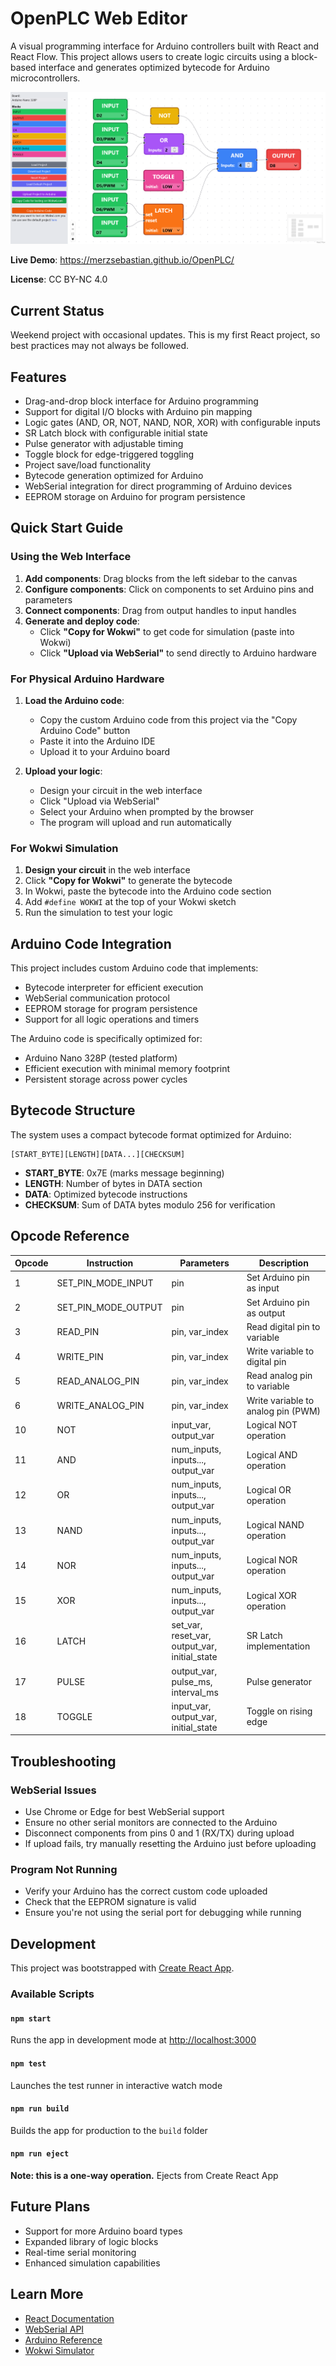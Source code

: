 # OpenPLC Web Editor

A visual programming interface for Arduino controllers built with React and React Flow. This project allows users to create logic circuits using a block-based interface and generates optimized bytecode for Arduino microcontrollers.

![alt text](https://raw.githubusercontent.com/MerzSebastian/OpenPLC/refs/heads/main/documentation/ui.png)

**Live Demo**: https://merzsebastian.github.io/OpenPLC/

**License**: CC BY-NC 4.0

## Current Status

Weekend project with occasional updates. This is my first React project, so best practices may not always be followed.

## Features

- Drag-and-drop block interface for Arduino programming
- Support for digital I/O blocks with Arduino pin mapping
- Logic gates (AND, OR, NOT, NAND, NOR, XOR) with configurable inputs
- SR Latch block with configurable initial state
- Pulse generator with adjustable timing
- Toggle block for edge-triggered toggling
- Project save/load functionality
- Bytecode generation optimized for Arduino
- WebSerial integration for direct programming of Arduino devices
- EEPROM storage on Arduino for program persistence

## Quick Start Guide

### Using the Web Interface

1. **Add components**: Drag blocks from the left sidebar to the canvas
2. **Configure components**: Click on components to set Arduino pins and parameters
3. **Connect components**: Drag from output handles to input handles
4. **Generate and deploy code**:
   - Click **"Copy for Wokwi"** to get code for simulation (paste into Wokwi)
   - Click **"Upload via WebSerial"** to send directly to Arduino hardware

### For Physical Arduino Hardware

1. **Load the Arduino code**:
   - Copy the custom Arduino code from this project via the "Copy Arduino Code" button
   - Paste it into the Arduino IDE
   - Upload it to your Arduino board

2. **Upload your logic**:
   - Design your circuit in the web interface
   - Click "Upload via WebSerial"
   - Select your Arduino when prompted by the browser
   - The program will upload and run automatically

### For Wokwi Simulation

1. **Design your circuit** in the web interface
2. Click **"Copy for Wokwi"** to generate the bytecode
3. In Wokwi, paste the bytecode into the Arduino code section
4. Add `#define WOKWI` at the top of your Wokwi sketch
5. Run the simulation to test your logic

## Arduino Code Integration

This project includes custom Arduino code that implements:
- Bytecode interpreter for efficient execution
- WebSerial communication protocol
- EEPROM storage for program persistence
- Support for all logic operations and timers

The Arduino code is specifically optimized for:
- Arduino Nano 328P (tested platform)
- Efficient execution with minimal memory footprint
- Persistent storage across power cycles

## Bytecode Structure

The system uses a compact bytecode format optimized for Arduino:

```
[START_BYTE][LENGTH][DATA...][CHECKSUM]
```

- **START_BYTE**: 0x7E (marks message beginning)
- **LENGTH**: Number of bytes in DATA section
- **DATA**: Optimized bytecode instructions
- **CHECKSUM**: Sum of DATA bytes modulo 256 for verification

## Opcode Reference

| Opcode | Instruction | Parameters | Description |
|--------|-------------|------------|-------------|
| 1 | SET_PIN_MODE_INPUT | pin | Set Arduino pin as input |
| 2 | SET_PIN_MODE_OUTPUT | pin | Set Arduino pin as output |
| 3 | READ_PIN | pin, var_index | Read digital pin to variable |
| 4 | WRITE_PIN | pin, var_index | Write variable to digital pin |
| 5 | READ_ANALOG_PIN | pin, var_index | Read analog pin to variable |
| 6 | WRITE_ANALOG_PIN | pin, var_index | Write variable to analog pin (PWM) |
| 10 | NOT | input_var, output_var | Logical NOT operation |
| 11 | AND | num_inputs, inputs..., output_var | Logical AND operation |
| 12 | OR | num_inputs, inputs..., output_var | Logical OR operation |
| 13 | NAND | num_inputs, inputs..., output_var | Logical NAND operation |
| 14 | NOR | num_inputs, inputs..., output_var | Logical NOR operation |
| 15 | XOR | num_inputs, inputs..., output_var | Logical XOR operation |
| 16 | LATCH | set_var, reset_var, output_var, initial_state | SR Latch implementation |
| 17 | PULSE | output_var, pulse_ms, interval_ms | Pulse generator |
| 18 | TOGGLE | input_var, output_var, initial_state | Toggle on rising edge |

## Troubleshooting

### WebSerial Issues
- Use Chrome or Edge for best WebSerial support
- Ensure no other serial monitors are connected to the Arduino
- Disconnect components from pins 0 and 1 (RX/TX) during upload
- If upload fails, try manually resetting the Arduino just before uploading

### Program Not Running
- Verify your Arduino has the correct custom code uploaded
- Check that the EEPROM signature is valid
- Ensure you're not using the serial port for debugging while running

## Development

This project was bootstrapped with [Create React App](https://github.com/facebook/create-react-app).

### Available Scripts

#### `npm start`
Runs the app in development mode at [http://localhost:3000](http://localhost:3000)

#### `npm test`
Launches the test runner in interactive watch mode

#### `npm run build`
Builds the app for production to the `build` folder

#### `npm run eject`
**Note: this is a one-way operation.** Ejects from Create React App

## Future Plans

- Support for more Arduino board types
- Expanded library of logic blocks
- Real-time serial monitoring
- Enhanced simulation capabilities

## Learn More

- [React Documentation](https://reactjs.org/)
- [WebSerial API](https://developer.mozilla.org/en-US/docs/Web/API/Web_Serial_API)
- [Arduino Reference](https://www.arduino.cc/reference/en/)
- [Wokwi Simulator](https://wokwi.com/)